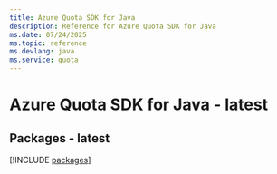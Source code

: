 ```yaml
---
title: Azure Quota SDK for Java
description: Reference for Azure Quota SDK for Java
ms.date: 07/24/2025
ms.topic: reference
ms.devlang: java
ms.service: quota
---
```

# Azure Quota SDK for Java - latest
## Packages - latest
[!INCLUDE [packages](quota-index.md)]